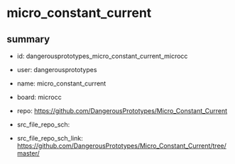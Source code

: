 # micro_constant_current
 
## summary 
* id: dangerousprototypes_micro_constant_current_microcc
* user: dangerousprototypes
* name: micro_constant_current
* board: microcc
* repo: https://github.com/DangerousPrototypes/Micro_Constant_Current



* src_file_repo_sch: 
* src_file_repo_sch_link: https://github.com/DangerousPrototypes/Micro_Constant_Current/tree/master/




